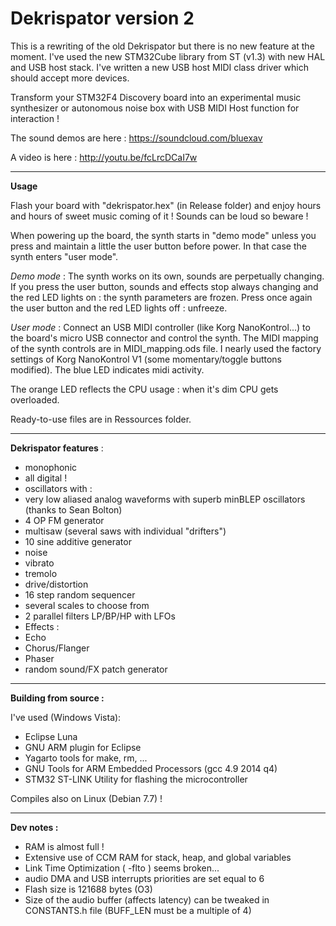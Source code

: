 Dekrispator version 2
===========

This is a rewriting of the old Dekrispator but there is no new feature at the moment.
I've used the new STM32Cube library from ST (v1.3) with new HAL and USB host stack.
I've written a new USB host MIDI class driver which should accept more devices.

Transform your STM32F4 Discovery board into an experimental music synthesizer or autonomous noise box with USB MIDI Host function for interaction !

The sound demos are here : https://soundcloud.com/bluexav

A video is here : http://youtu.be/fcLrcDCaI7w

- - - -

**Usage**

Flash your board with "dekrispator.hex" (in Release folder) and enjoy hours and hours of sweet music coming of it ! Sounds can be loud so beware !

When powering up the board, the synth starts in "demo mode" unless you press and maintain a little the user button before power. In that case the synth enters "user mode".

*Demo mode* : The synth works on its own, sounds are perpetually changing. If you press the user button, sounds and effects stop always changing and the red LED lights on : the synth parameters are frozen. Press once again the user button and the red LED lights off : unfreeze.

*User mode* : Connect an USB MIDI controller (like Korg NanoKontrol...) to the board's micro USB connector and control the synth.
The MIDI mapping of the synth controls are in MIDI_mapping.ods file. I nearly used the factory settings of Korg NanoKontrol V1 (some momentary/toggle buttons modified). The blue LED indicates midi activity.


The orange LED reflects the CPU usage : when it's dim CPU gets overloaded.

Ready-to-use files are in Ressources folder.

- - - -

**Dekrispator features** :

 * monophonic
 * all digital !
 * oscillators with :
  * very low aliased analog waveforms with superb minBLEP oscillators (thanks to Sean Bolton)
  * 4 OP FM generator
  * multisaw (several saws with individual "drifters")
  * 10 sine additive generator
  * noise
 * vibrato
 * tremolo
 * drive/distortion
 * 16 step random sequencer
 * several scales to choose from
 * 2 parallel filters LP/BP/HP with LFOs
 * Effects :
  * Echo
  * Chorus/Flanger
  * Phaser
 * random sound/FX patch generator

- - - -

**Building from source :**

I've used (Windows Vista):

* Eclipse Luna
* GNU ARM plugin for Eclipse
* Yagarto tools for make, rm, ...
* GNU Tools for ARM Embedded Processors (gcc 4.9 2014 q4) 
* STM32 ST-LINK Utility for flashing the microcontroller

Compiles also on Linux (Debian 7.7) !

- - - 

**Dev notes :**

* RAM is almost full !
* Extensive use of CCM RAM for stack, heap, and global variables
* Link Time Optimization ( -flto ) seems broken...
* audio DMA and USB interrupts priorities are set equal to 6
* Flash size is 121688 bytes (O3)
* Size of the audio buffer (affects latency) can be tweaked in CONSTANTS.h file (BUFF_LEN must be a multiple of 4)
  
